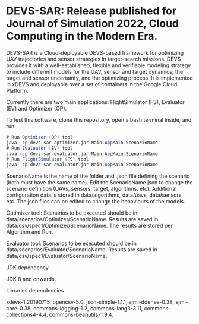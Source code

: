# DEVS-SAR: Release published for Journal of Simulation 2022, Cloud Computing in the Modern Era.

DEVS-SAR is a Cloud-deployable DEVS-based framework for optimizing UAV trajectories and sensor strategies in target-search missions. DEVS provides it  with a well-established, flexible and verifiable modeling strategy to include different models for the UAV, sensor and target dynamics; the target and sensor uncertainty, and the optimizing process. It is implemented in xDEVS and deployable over a set of containers in the Google Cloud Platform. 

Currently there are two main applications: FlightSimulator (FS), Evaluator (EV) and Optimizer (OP).

To test this software, clone this repository, open a bash terminal inside, and run:

```java
# Run Optimizer (OP) tool
java -cp devs-sar-optimizer.jar Main.AppMain ScenarioName
# Run Evaluator (EV) tool
java -cp devs-sar-evaluator.jar Main.AppMain ScenarioName
# Run FlightSimulator (FS) tool
java -cp devs-sar-evaluator.jar Main.AppMain ScenarioName
```
ScenarioName is the name of the folder and .json file defining the scenario (both must have the same name). Edit the ScenarioName.json to change the scenario definition (UAVs, sensors, target, algorithms, etc). Additional configuration data is stored in data/algorithms, data/uavs, data/sensors, etc. The json files can be edited to change the behaviours of the models.

Optimizer tool:
Scenarios to be executed should be in data/scenarios/Optimizer/ScenarioName.
Results are saved in data/csv/spec1/Optimizer/ScenarioName. The results are stored per Algorithm and Run.

Evaluator tool:
Scenarios to be executed should be in data/scenarios/Evaluator/ScenarioName.
Results are saved in data/csv/spec1/Evaluator/ScenarioName.

JDK dependency

JDK 8 and onwards.

Libraries dependencies

xdevs-1.20190715, opencsv-5.0, json-simple-1.1.1, ejml-ddense-0.38, ejml-core-0.38,
commons-logging-1.2, commons-lang3-3.11, commons-collections4-4.4, commons-beanutils-1.9.4.
